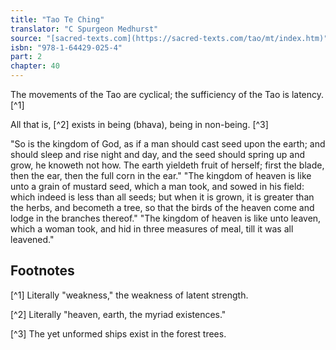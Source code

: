 ```yaml
---
title: "Tao Te Ching"
translator: "C Spurgeon Medhurst"
source: "[sacred-texts.com](https://sacred-texts.com/tao/mt/index.htm)"
isbn: "978-1-64429-025-4"
part: 2
chapter: 40
---
```

The movements of the Tao are cyclical; the sufficiency of the Tao is latency. [^1]

All that is, [^2] exists in being (bhava), being in non-being. [^3]

"So is the kingdom of God, as if a man should cast seed upon the earth; and should sleep and rise night and day, and the seed should spring up and grow, he knoweth not how. The earth yieldeth fruit of herself; first the blade, then the ear, then the full corn in the ear." "The kingdom of heaven is like unto a grain of mustard seed, which a man took, and sowed in his field: which indeed is less than all seeds; but when it is grown, it is greater than the herbs, and becometh a tree, so that the birds of the heaven come and lodge in the branches thereof." "The kingdom of heaven is like unto leaven, which a woman took, and hid in three measures of meal, till it was all leavened."

## Footnotes

[^1] Literally "weakness," the weakness of latent strength.

[^2] Literally "heaven, earth, the myriad existences."

[^3] The yet unformed ships exist in the forest trees.
